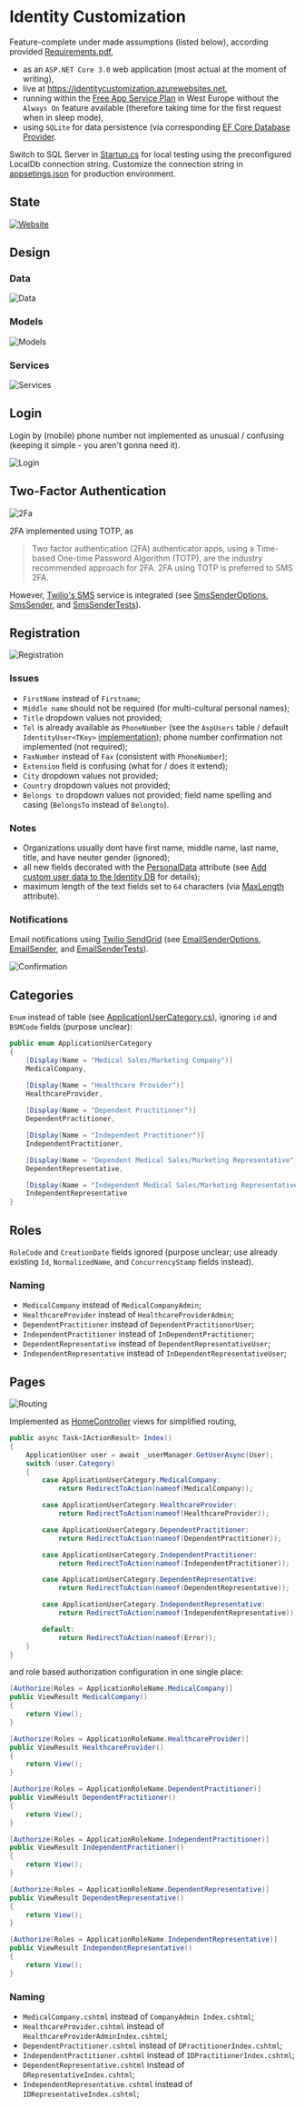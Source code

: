# Identity Customization

Feature-complete under made assumptions (listed below), according provided [Requirements.pdf](Requirements.pdf),

- as an `ASP.NET Core 3.0` web application (most actual at the moment of writing), 
- live at https://identitycustomization.azurewebsites.net, 
- running within the [Free App Service Plan](https://azure.microsoft.com/en-us/pricing/details/app-service/plans/) in West Europe without the `Always On` feature available (therefore taking time for the first request when in sleep mode),
- using `SQLite` for data persistence (via corresponding [EF Core Database Provider](https://docs.microsoft.com/en-us/ef/core/providers/sqlite).

Switch to SQL Server in [Startup.cs](IdentityCustomization/Startup.cs) for local testing using the preconfigured LocalDb connection string. Customize the connection string in [appsetings.json](IdentityCustomization/appsettings.json) for production environment.

## State

[![Website](https://img.shields.io/website?style=for-the-badge&url=https%3A%2F%2Fidentitycustomization.azurewebsites.net)](https://identitycustomization.azurewebsites.net)

## Design

### Data

![Data](IdentityCustomization/wwwroot/img/data.png)

### Models

![Models](IdentityCustomization/wwwroot/img/models.png)

### Services

![Services](IdentityCustomization/wwwroot/img/services.png)

## Login

Login by (mobile) phone number not implemented as unusual / confusing (keeping it simple - you aren't gonna need it).

![Login](IdentityCustomization/wwwroot/img/login.png)

## Two-Factor Authentication

![2Fa](IdentityCustomization/wwwroot/img/2fa.png)

2FA implemented using TOTP, as

> Two factor authentication (2FA) authenticator apps, using a Time-based One-time Password Algorithm (TOTP), are the industry recommended approach for 2FA. 2FA using TOTP is preferred to SMS 2FA.

However, [Twilio's SMS](https://www.twilio.com/sms) service is integrated (see [SmsSenderOptions](IdentityCustomization/Services/SmsSenderOptions.cs), [SmsSender](IdentityCustomization/Services/SmsSender.cs), and [SmsSenderTests](IdentityCustomization.Tests/Services/SmsSenderTests.cs)).

## Registration

![Registration](IdentityCustomization/wwwroot/img/registration.png)

### Issues

- `FirstName` instead of `Firstname`;
- `Middle name` should not be required (for multi-cultural personal names);
- `Title` dropdown values not provided;
- `Tel` is already available as `PhoneNumber` (see the `AspUsers` table / default `IdentityUser<TKey>` [implementation](https://docs.microsoft.com/en-us/dotnet/api/microsoft.aspnetcore.identity.entityframeworkcore.identityuser)); phone number confirmation not implemented (not required);
- `FaxNumber` instead of `Fax` (consistent with `PhoneNumber`);
- `Extension` field is confusing (what for / does it extend);
- `City` dropdown values not provided;
- `Country` dropdown values not provided;
- `Belongs to` dropdown values not provided; field name spelling and casing (`BelongsTo` instead of `Belongto`).

### Notes

- Organizations usually dont have first name, middle name, last name, title, and have neuter gender (ignored);
- all new fields decorated with the [PersonalData](https://docs.microsoft.com/en-us/dotnet/api/microsoft.aspnetcore.identity.personaldataattribute) attribute (see [Add custom user data to the Identity DB](https://docs.microsoft.com/en-us/aspnet/core/security/authentication/add-user-data) for details);
- maximum length of the text fields set to `64` characters (via [MaxLength](https://docs.microsoft.com/en-us/dotnet/api/system.componentmodel.dataannotations.maxlengthattribute) attribute).

### Notifications

Email notifications using [Twilio SendGrid](https://www.twilio.com/sendgrid) (see [EmailSenderOptions](IdentityCustomization/Services/EmailSenderOptions.cs), [EmailSender](IdentityCustomization/Services/EmailSender.cs), and [EmailSenderTests](IdentityCustomization.Tests/Services/EmailSenderTests.cs)).

![Confirmation](IdentityCustomization/wwwroot/img/confirmation.png)

## Categories

`Enum` instead of table (see [ApplicationUserCategory.cs](IdentityCustomization/Models/ApplicationUserCategory.cs)), ignoring `id` and `BSMCode` fields (purpose unclear):
```csharp
public enum ApplicationUserCategory
{
    [Display(Name = "Medical Sales/Marketing Company")]
    MedicalCompany,

    [Display(Name = "Healthcare Provider")]
    HealthcareProvider,
        
    [Display(Name = "Dependent Practitioner")]
    DependentPractitioner,

    [Display(Name = "Independent Practitioner")]
    IndependentPractitioner,

    [Display(Name = "Dependent Medical Sales/Marketing Representative")]
    DependentRepresentative,

    [Display(Name = "Independent Medical Sales/Marketing Representative")]
    IndependentRepresentative
}
```

## Roles

`RoleCode` and `CreationDate` fields ignored (purpose unclear; use already existing `Id`, `NormalizedName`, and `ConcurrencyStamp` fields instead).

### Naming

- `MedicalCompany` instead of `MedicalCompanyAdmin`;
- `HealthcareProvider` instead of `HealthcareProviderAdmin`;
- `DependentPractitioner` instead of `DependentPractitionorUser`;
- `IndependentPractitioner` instead of `InDependentPractitioner`;
- `DependentRepresentative` instead of `DependentRepresentativeUser`;
- `IndependentRepresentative` instead of `InDependentRepresentativeUser`;

## Pages

![Routing](IdentityCustomization/wwwroot/img/routing.png)

Implemented as [HomeController](IdentityCustomization/Controllers/HomeController.cs) views for simplified routing,

```csharp
public async Task<IActionResult> Index()
{
    ApplicationUser user = await _userManager.GetUserAsync(User);
    switch (user.Category)
    {
        case ApplicationUserCategory.MedicalCompany:
            return RedirectToAction(nameof(MedicalCompany));

        case ApplicationUserCategory.HealthcareProvider:
            return RedirectToAction(nameof(HealthcareProvider));

        case ApplicationUserCategory.DependentPractitioner:
            return RedirectToAction(nameof(DependentPractitioner));

        case ApplicationUserCategory.IndependentPractitioner:
            return RedirectToAction(nameof(IndependentPractitioner));

        case ApplicationUserCategory.DependentRepresentative:
            return RedirectToAction(nameof(DependentRepresentative));

        case ApplicationUserCategory.IndependentRepresentative:
            return RedirectToAction(nameof(IndependentRepresentative));

        default:
            return RedirectToAction(nameof(Error));
    }
}
```

and role based authorization configuration in one single place:

```csharp
[Authorize(Roles = ApplicationRoleName.MedicalCompany)]
public ViewResult MedicalCompany()
{
    return View();
}

[Authorize(Roles = ApplicationRoleName.HealthcareProvider)]
public ViewResult HealthcareProvider()
{
    return View();
}

[Authorize(Roles = ApplicationRoleName.DependentPractitioner)]
public ViewResult DependentPractitioner()
{
    return View();
}

[Authorize(Roles = ApplicationRoleName.IndependentPractitioner)]
public ViewResult IndependentPractitioner()
{
    return View();
}

[Authorize(Roles = ApplicationRoleName.DependentRepresentative)]
public ViewResult DependentRepresentative()
{
    return View();
}

[Authorize(Roles = ApplicationRoleName.IndependentRepresentative)]
public ViewResult IndependentRepresentative()
{
    return View();
}
```

### Naming

- `MedicalCompany.cshtml` instead of `CompanyAdmin Index.cshtml`;
- `HealthcareProvider.cshtml` instead of `HealthcareProviderAdminIndex.cshtml`;
- `DependentPractitioner.cshtml` instead of `DPractitionerIndex.cshtml`;
- `IndependentPractitioner.cshtml` instead of `IDPractitionerIndex.cshtml`;
- `DependentRepresentative.cshtml` instead of `DRepresentativeIndex.cshtml`;
- `IndependentRepresentative.cshtml` instead of `IDRepresentativeIndex.cshtml`;

